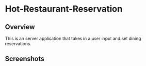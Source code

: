 # Hot-Restaurant-Reservation

## Overview

This is an server application that takes in a user input and set dining reservations.

## Screenshots

